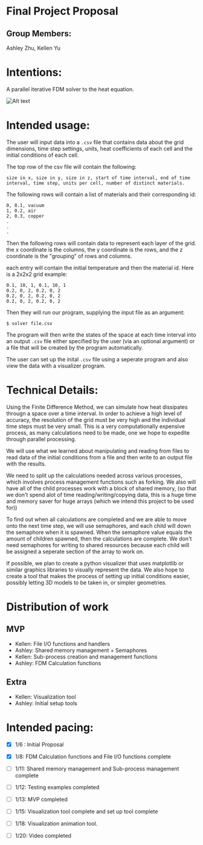# Final Project Proposal

## Group Members:

Ashley Zhu, Kellen Yu
       
# Intentions:

A parallel iterative FDM solver to the heat equation.

![Alt text](https://raw.githubusercontent.com/Stuycs-K/project03-final-10-zhua-yuk/refs/heads/main/images/heatequation.png)
    
# Intended usage:

The user will input data into a `.csv` file that contains data about the grid dimensions, time step settings, units, heat coefficients of each cell and the initial conditions of each cell. 

The top row of the csv file will contain the following:
```
size in x, size in y, size in z, start of time interval, end of time interval, time step, units per cell, number of distinct materials.
```
The following rows will contain a list of materials and their corresponding id:
```
0, 0.1, vacuum
1, 0.2, air
2, 0.3, copper
.
.
.
```
Then the following rows will contain data to represent each layer of the grid. the x coordinate is the columns, the y coordinate is the rows, and the z coordinate is the "grouping" of rows and columns. 

each entry will contain the initial temperature and then the material id. 
Here is a 2x2x2 grid example:
```
0.1, 10, 1, 0.1, 10, 1
0.2, 0, 2, 0.2, 0, 2
0.2, 0, 2, 0.2, 0, 2
0.2, 0, 2, 0.2, 0, 2
```
Then they will run our program, supplying the input file as an argument:
```
$ solver file.csv
```
The program will then write the states of the space at each time interval into an output `.csv` file either specified by the user (via an optional argument) or a file that will be created by the program automatically. 

The user can set up the inital `.csv` file using a seperate program and also view the data with a visualizer program.

# Technical Details:
Using the Finite Difference Method, we can simulate how heat dissipates througn a space over a time interval. In order to achieve a high level of accuracy, the resolution of the grid must be very high and the individual time steps must be very small. This is a very computationally expensive process, as many calculations need to be made, one we hope to expedite through parallel processing.

We will use what we learned about manipulating and reading from files to read data of the initial conditions from a file and then write to an output file with the results. 

We need to split up the calculations needed across various processes, which involves process management functions such as forking. We also will have all of the child processes work with a block of shared memory, (so that we don't spend alot of time reading/writing/copying data, this is a huge time and memory saver for huge arrays (which we intend this project to be used for)) 

To find out when all calculations are completed and we are able to move onto the next time step, we will use semaphores, and each child will down the semaphore when it is spawned. When the semaphore value equals the amount of children spawned, then the calculations are complete. We don't need semaphores for writing to shared resources because each child will be assigned a seperate section of the array to work on. 

If possible, we plan to create a python visualizer that uses matplotlib or similar graphics libraries to visually represent the data. We also hope to create a tool that makes the process of setting up initial conditions easier, possibly letting 3D models to be taken in, or simpler geometries. 

# Distribution of work
## MVP
- Kellen: File I/O functions and handlers
- Ashley: Shared memory management + Semaphores
- Kellen: Sub-process creation and management functions
- Ashley: FDM Calculation functions

## Extra
- Kellen: Visualization tool
- Ashley: Initial setup tools



# Intended pacing:
- [x] 1/6 : Initial Proposal
- [x] 1/8: FDM Calculation functions and File I/O functions complete
- [ ] 1/11: Shared memory management and Sub-process management complete
- [ ] 1/12: Testing examples completed
- [ ] 1/13: MVP completed
- [ ] 1/15: Visualization tool complete and set up tool complete
- [ ] 1/18: Visualization animation tool. 
- [ ] 1/20: Video completed 

